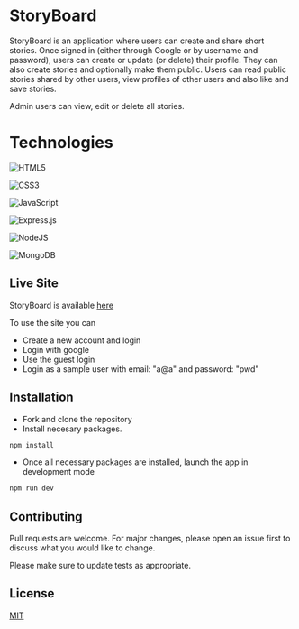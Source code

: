 
# StoryBoard

StoryBoard is an application where users can create and share short stories. Once signed in (either through Google or by username and password), users can create or update (or delete) their profile. They can also create stories and optionally make them public. Users can read public stories shared by other users, view profiles of other users and also like and save stories.  

Admin users can view, edit or delete all stories.

# Technologies

![HTML5](https://img.shields.io/badge/html5-%23E34F26.svg?style=for-the-badge&logo=html5&logoColor=white)

![CSS3](https://img.shields.io/badge/css3-%231572B6.svg?style=for-the-badge&logo=css3&logoColor=white)

![JavaScript](https://img.shields.io/badge/javascript-%23323330.svg?style=for-the-badge&logo=javascript&logoColor=%23F7DF1E)

![Express.js](https://img.shields.io/badge/express.js-%23404d59.svg?style=for-the-badge&logo=express&logoColor=%2361DAFB)

![NodeJS](https://img.shields.io/badge/node.js-6DA55F?style=for-the-badge&logo=node.js&logoColor=white)

![MongoDB](https://img.shields.io/badge/MongoDB-%234ea94b.svg?style=for-the-badge&logo=mongodb&logoColor=white)


## Live Site 

StoryBoard is available [here](https://wild-erin-woodpecker-cape.cyclic.app/dashboard) 

To use the site you can
* Create a new account and login
* Login with google
* Use the guest login
* Login as a sample user with email: "a@a" and password: "pwd"


## Installation

* Fork and clone the repository
* Install necesary packages.
```bash
npm install
```
* Once all necessary packages are installed, launch the app in development mode
```bash
npm run dev
```




## Contributing

Pull requests are welcome. For major changes, please open an issue first
to discuss what you would like to change.

Please make sure to update tests as appropriate.

## License

[MIT](https://choosealicense.com/licenses/mit/)

